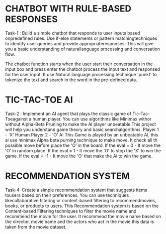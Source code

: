 # CHATBOT WITH RULE-BASED RESPONSES

Task-1 : Build a simple chatbot that responds to user inputs based onpredefined rules. Use if-else statements or pattern matchingtechniques to identify user queries and provide appropriateresponses. This will give you a basic understanding of naturallanguage processing and conversation flow.

The chatbot function starts when the user start their conversation in the input box and press enter the chatbot process the input text and responsed for the user input.
It use Natural language processing technique 'punkt' to tokenize the text and search in the word in the pre-defined data.

# TIC-TAC-TOE AI
Task-2 : Implement an AI agent that plays the classic game of Tic-Tac-Toeagainst a human player. You can use algorithms like Minimax withor without Alpha-Beta Pruning to make the AI player unbeatable.This project will help you understand game theory and basic searchalgorithms.
Player 1 - 'X' Human
Player 2 - 'O' AI
This Game is played by an unbeatable AI, this ai use minimax Alpha beta purning technique to make move. It check all th possible move before place the 'O' in the board.
If the eval = 0 - It move the 'O' in random place.
If the eval = 1 - It move the 'O' to stop the 'X' to win the game.
If the eval = -1 - It move the 'O' that make the Ai to win the game.

# RECOMMENDATION SYSTEM
Task-4: Create a simple recommendation system that suggests items tousers based on their preferences. You can use techniques likecollaborative filtering or content-based filtering to recommendmovies, books, or products to users.
This Recommendation system is based on the Content-based Filtering techniques to filter the movie name and recommend the movie for the user.
It recommend the movie name based on the director, movie name and the actors who act in the movie this data is taken from the movie dataset.
